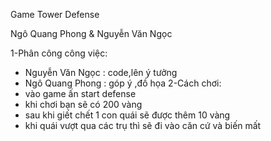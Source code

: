Game Tower Defense

Ngô Quang Phong & Nguyễn Văn Ngọc

1-Phân công công việc:
  - Nguyễn Văn Ngọc : code,lên ý tưởng
  - Ngô Quang Phong : góp ý ,đồ họa
2-Cách chơi:
  - vào game ấn start defense
  - khi chơi bạn sẽ có 200 vàng
  - sau khi giết chết 1 con quái sẽ được thêm 10 vàng
  - khi quái vượt qua các trụ thì sẽ đi vào căn cứ và biến mất
  
  
